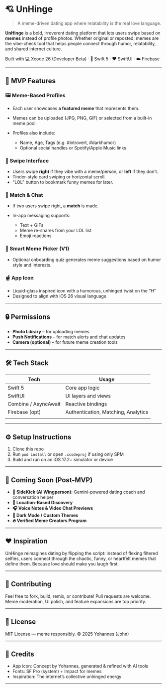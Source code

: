# 💘 UnHinge

> A meme-driven dating app where relatability is the real love language.

**UnHinge** is a bold, irreverent dating platform that lets users swipe based on **memes** instead of profile photos. Whether original or reposted, memes are the vibe-check tool that helps people connect through humor, relatability, and shared internet culture.

Built with 💻 Xcode 26 (Developer Beta) · 🎯 Swift 5 · ❤️ SwiftUI · ☁️ Firebase

---

## 🎯 MVP Features

### 🖼 Meme-Based Profiles

* Each user showcases **a featured meme** that represents them.
* Memes can be uploaded (JPG, PNG, GIF) or selected from a built-in meme pool.
* Profiles also include:

  * Name, Age, Tags (e.g. #introvert, #darkhumor)
  * Optional social handles or Spotify/Apple Music links

### 👀 Swipe Interface

* Users swipe **right** if they vibe with a meme/person, or **left** if they don’t.
* Tinder-style card swiping or horizontal scroll.
* "LOL" button to bookmark funny memes for later.

### 💬 Match & Chat

* If two users swipe right, a **match** is made.
* In-app messaging supports:

  * Text + GIFs
  * Meme re-shares from your LOL list
  * Emoji reactions

### 🧠 Smart Meme Picker (V1)

* Optional onboarding quiz generates meme suggestions based on humor style and interests.

### 🫕 App Icon

* Liquid-glass inspired icon with a humorous, unhinged twist on the “H”
* Designed to align with iOS 26 visual language

---

## 🔒 Permissions

* **Photo Library** – for uploading memes
* **Push Notifications** – for match alerts and chat updates
* **Camera (optional)** – for future meme creation tools

---

## 🛠 Tech Stack

| Tech                 | Usage                               |
| -------------------- | ----------------------------------- |
| Swift 5              | Core app logic                      |
| SwiftUI              | UI layers and views                 |
| Combine / AsyncAwait | Reactive bindings                   |
| Firebase (opt)       | Authentication, Matching, Analytics |
|                      |                                     |

---

## ⚙️ Setup Instructions

1. Clone this repo
2. Run `pod install` or open `.xcodeproj` if using only SPM
3. Build and run on an iOS 17.2+ simulator or device

---

## 🥚 Coming Soon (Post-MVP)

* **🧠 SideKick (AI Wingperson):** Gemini-powered dating coach and conversation helper
* **📍 Location-Based Discovery**
* **🎧 Voice Notes & Video Chat Previews**
* **🌙 Dark Mode / Custom Themes**
* **🔥 Verified Meme Creators Program**

---

## ❤️ Inspiration

UnHinge reimagines dating by flipping the script: instead of flexing filtered selfies, users connect through the chaotic, funny, or heartfelt memes that define them. Because love should make you laugh first.

---

## 🤝 Contributing

Feel free to fork, build, remix, or contribute! Pull requests are welcome. Meme moderation, UI polish, and feature expansions are top priority.

---

## 📄 License

MIT License — meme responsibly.
© 2025 Yohannes (John)

---

## 🧃 Credits

* App icon: Concept by Yohannes, generated & refined with AI tools
* Fonts: SF Pro (system) + Impact for memes
* Inspiration: The internet’s collective unhinged energy

---
